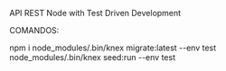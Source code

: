 API REST Node with Test Driven Development

COMANDOS:

npm i
node_modules/.bin/knex migrate:latest --env test
node_modules/.bin/knex seed:run --env test